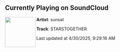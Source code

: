 ## Currently Playing on SoundCloud

[<img align="left" width="100" src="https://i1.sndcdn.com/artworks-cYicDvDT0LaVJ6yf-Jlxgsw-t500x500.png">](https://soundcloud.com/a01211581/starstogether)

**Artist**: sunsǝt 

**Track**: STARSTOGETHER

Last updated at 4/30/2025, 9:29:16 AM
